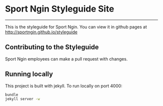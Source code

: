 # Sport Ngin Styleguide Site
---

This is the styleguide for Sport Ngin. You can view it in github pages at http://sportngin.github.io/styleguide

## Contributing to the Styleguide
Sport Ngin employees can make a pull request with changes.

## Running locally
This project is built with jekyll. To run locally on port 4000:

```sh
bundle
jekyll server -w
```